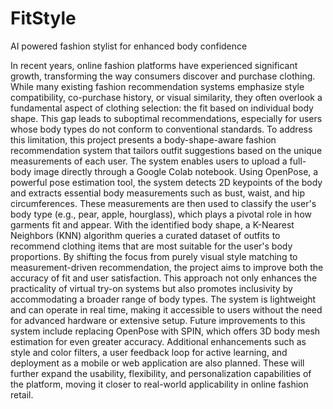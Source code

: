 # FitStyle
AI powered fashion stylist for enhanced body confidence

In recent years, online fashion platforms have experienced significant growth, transforming the 
way consumers discover and purchase clothing. While many existing fashion recommendation 
systems emphasize style compatibility, co-purchase history, or visual similarity, they often 
overlook a fundamental aspect of clothing selection: the fit based on individual body shape. This 
gap leads to suboptimal recommendations, especially for users whose body types do not conform 
to conventional standards. To address this limitation, this project presents a body-shape-aware 
fashion recommendation system that tailors outfit suggestions based on the unique measurements 
of each user. 
The system enables users to upload a full-body image directly through a Google Colab notebook. 
Using OpenPose, a powerful pose estimation tool, the system detects 2D keypoints of the body 
and extracts essential body measurements such as bust, waist, and hip circumferences. These 
measurements are then used to classify the user's body type (e.g., pear, apple, hourglass), which 
plays a pivotal role in how garments fit and appear. With the identified body shape, a K-Nearest 
Neighbors (KNN) algorithm queries a curated dataset of outfits to recommend clothing items 
that are most suitable for the user's body proportions. 
By shifting the focus from purely visual style matching to measurement-driven recommendation, 
the project aims to improve both the accuracy of fit and user satisfaction. This approach not only 
enhances the practicality of virtual try-on systems but also promotes inclusivity by 
accommodating a broader range of body types. The system is lightweight and can operate in real
time, making it accessible to users without the need for advanced hardware or extensive setup. 
Future improvements to this system include replacing OpenPose with SPIN, which offers 3D 
body mesh estimation for even greater accuracy. Additional enhancements such as style and 
color filters, a user feedback loop for active learning, and deployment as a mobile or web 
application are also planned. These will further expand the usability, flexibility, and 
personalization capabilities of the platform, moving it closer to real-world applicability in online 
fashion retail.
